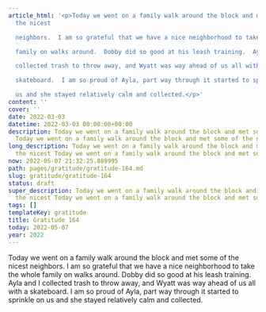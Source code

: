 ```yaml
---
article_html: '<p>Today we went on a family walk around the block and met some of
  the nicest

  neighbors.  I am so grateful that we have a nice neighborhood to take the whole

  family on walks around.  Dobby did so good at his leash training.  Ayla and I

  collected trash to throw away, and Wyatt was way ahead of us all with a

  skateboard.  I am so proud of Ayla, part way through it started to sprinkle on

  us and she stayed relatively calm and collected.</p>'
content: ''
cover: ''
date: 2022-03-03
datetime: 2022-03-03 00:00:00+00:00
description: Today we went on a family walk around the block and met some of the nicest
  Today we went on a family walk around the block and met some of the nicest
long_description: Today we went on a family walk around the block and met some of
  the nicest Today we went on a family walk around the block and met some of the nicest
now: 2022-05-07 21:32:25.889995
path: pages/gratitude/gratitude-164.md
slug: gratitude/gratitude-164
status: draft
super_description: Today we went on a family walk around the block and met some of
  the nicest Today we went on a family walk around the block and met some of the nicest
tags: []
templateKey: gratitude
title: Gratitude 164
today: 2022-05-07
year: 2022
---
```


Today we went on a family walk around the block and met some of the nicest
neighbors.  I am so grateful that we have a nice neighborhood to take the whole
family on walks around.  Dobby did so good at his leash training.  Ayla and I
collected trash to throw away, and Wyatt was way ahead of us all with a
skateboard.  I am so proud of Ayla, part way through it started to sprinkle on
us and she stayed relatively calm and collected.